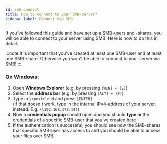 ```yaml
---
id: smb-connect
title: How to connect to your SMB-server?
sidebar_label: Connect via SMB
---
```


If you've followed this guide and have set up a SMB-users and -shares, you will be able to connect to your server using SMB. Here is how to do this in detail.

:::note
It is important that you've created at least one SMB-user and at least one SMB-share. Otherwise you won't be able to connect to your server via SMB!
:::

### On Windows:
1. Open **Windows Explorer** (e.g. by pressing `[WIN] + [E]`)
2. Select the **address bar** (e.g. by pressing `[ALT] + [E]`)
3. Type in `\\nextcloud` and press `[ENTER]`<br/>
(if that doesn't work, type in the internal IPv4-address of your server, instead. E.g. `\\192.168.178.144`)
4. Now a **credentials popup** should open and you should **type in** the credentials of a specific SMB-user that you've created [here](./create-users)
5. If the authentication is successful, you should see now the SMB-shares that specific SMB-user has access to and you should be able to access your files over SMB.